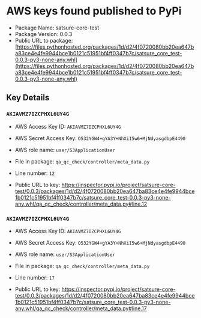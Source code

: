 # AWS keys found published to PyPi

* Package Name: satsure-core-test
* Package Version: 0.0.3
* Public URL to package: [https://files.pythonhosted.org/packages/1d/d2/4f0720080bb20ea647ba83ce4e4fe9944bce1b0121c51951bf4ff0347b7c/satsure_core_test-0.0.3-py3-none-any.whl](https://files.pythonhosted.org/packages/1d/d2/4f0720080bb20ea647ba83ce4e4fe9944bce1b0121c51951bf4ff0347b7c/satsure_core_test-0.0.3-py3-none-any.whl)

## Key Details

### `AKIAVMZ7IZCPHXL6UY4G`

* AWS Access Key ID: `AKIAVMZ7IZCPHXL6UY4G`
* AWS Secret Access Key: `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` 
* AWS role name: `user/S3ApplicationUser`
* File in package: `qa_qc_check/controller/meta_data.py`
* Line number: `12`

* Public URL to key: https://inspector.pypi.io/project/satsure-core-test/0.0.3/packages/1d/d2/4f0720080bb20ea647ba83ce4e4fe9944bce1b0121c51951bf4ff0347b7c/satsure_core_test-0.0.3-py3-none-any.whl/qa_qc_check/controller/meta_data.py#line.12



### `AKIAVMZ7IZCPHXL6UY4G`

* AWS Access Key ID: `AKIAVMZ7IZCPHXL6UY4G`
* AWS Secret Access Key: `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` 
* AWS role name: `user/S3ApplicationUser`
* File in package: `qa_qc_check/controller/meta_data.py`
* Line number: `17`

* Public URL to key: https://inspector.pypi.io/project/satsure-core-test/0.0.3/packages/1d/d2/4f0720080bb20ea647ba83ce4e4fe9944bce1b0121c51951bf4ff0347b7c/satsure_core_test-0.0.3-py3-none-any.whl/qa_qc_check/controller/meta_data.py#line.17


